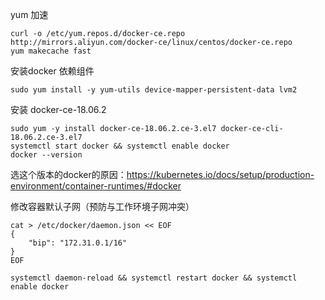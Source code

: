 yum 加速
```
curl -o /etc/yum.repos.d/docker-ce.repo http://mirrors.aliyun.com/docker-ce/linux/centos/docker-ce.repo
yum makecache fast
```

安装docker 依赖组件
```
sudo yum install -y yum-utils device-mapper-persistent-data lvm2
```

安装 docker-ce-18.06.2
```
sudo yum -y install docker-ce-18.06.2.ce-3.el7 docker-ce-cli-18.06.2.ce-3.el7
systemctl start docker && systemctl enable docker
docker --version
```
选这个版本的docker的原因：https://kubernetes.io/docs/setup/production-environment/container-runtimes/#docker


修改容器默认子网（预防与工作环境子网冲突）
```
cat > /etc/docker/daemon.json << EOF
{
    "bip": "172.31.0.1/16"
}
EOF

systemctl daemon-reload && systemctl restart docker && systemctl enable docker
```